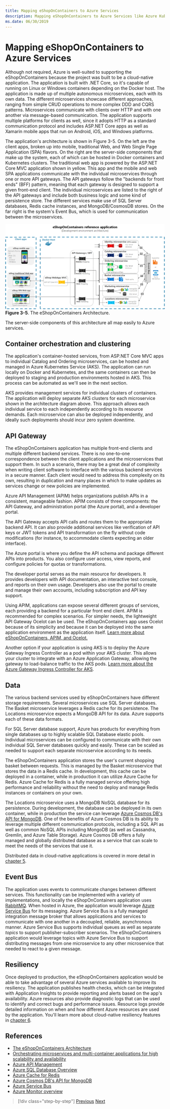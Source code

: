 ```yaml
---
title: Mapping eShopOnContainers to Azure Services
description: Mapping eShopOnContainers to Azure Services like Azure Kubernetes Service, API Gateway, and Azure Service Bus.
ms.date: 06/30/2019
---
```

# Mapping eShopOnContainers to Azure Services

Although not required, Azure is well-suited to supporting the eShopOnContainers because the project was built to be a cloud-native application. The application is built with .NET Core, so it's capable of running on Linux or Windows containers depending on the Docker host. The application is made up of multiple autonomous microservices, each with its own data. The different microservices showcase different approaches, ranging from simple CRUD operations to more complex DDD and CQRS patterns. Microservices communicate with clients over HTTP and with one another via message-based communication. The application supports multiple platforms for clients as well, since it adopts HTTP as a standard communication protocol and includes ASP.NET Core apps as well as Xamarin mobile apps that run on Android, iOS, and Windows platforms.

The application's architecture is shown in Figure 3-5. On the left are the client apps, broken up into mobile, traditional Web, and Web Single Page Application (SPA) flavors. On the right are the server-side components that make up the system, each of which can be hosted in Docker containers and Kubernetes clusters. The traditional web app is powered by the ASP.NET Core MVC application shown in yellow. This app and the mobile and web SPA applications communicate with the individual microservices through one or more API gateways. The API gateways follow the "backends for front ends" (BFF) pattern, meaning that each gateway is designed to support a given front-end client. The individual microservices are listed to the right of the API gateways and include both business logic and some kind of persistence store. The different services make use of SQL Server databases, Redis cache instances, and MongoDB/CosmosDB stores. On the far right is the system's Event Bus, which is used for communication between the microservices.

![eShopOnContainers Architecture](media/eshoponcontainers-architecture.png)
**Figure 3-5**. The eShopOnContainers Architecture.

The server-side components of this architecture all map easily to Azure services.

## Container orchestration and clustering

The application's container-hosted services, from ASP.NET Core MVC apps to individual Catalog and Ordering microservices, can be hosted and managed in Azure Kubernetes Service (AKS). The application can run locally on Docker and Kubernetes, and the same containers can then be deployed to staging and production environments hosted in AKS. This process can be automated as we'll see in the next section.

AKS provides management services for individual clusters of containers. The application will deploy separate AKS clusters for each microservice shown in the architecture diagram above. This approach allows each individual service to each independently according to its resource demands. Each microservice can also be deployed independently, and ideally such deployments should incur zero system downtime.

## API Gateway

The eShopOnContainers application has multiple front-end clients and multiple different backend services. There is no one-to-one correspondence between the client applications and the microservices that support them. In such a scenario, there may be a great deal of complexity when writing client software to interface with the various backend services in a secure manner. Each client would need to address this complexity on its own, resulting in duplication and many places in which to make updates as services change or new policies are implemented.

Azure API Management (APIM) helps organizations publish APIs in a consistent, manageable fashion. APIM consists of three components: the API Gateway, and administration portal (the Azure portal), and a developer portal.

The API Gateway accepts API calls and routes them to the appropriate backend API. It can also provide additional services like verification of API keys or JWT tokens and API transformation on the fly without code modifications (for instance, to accommodate clients expecting an older interface).

The Azure portal is where you define the API schema and package different APIs into products. You also configure user access, view reports, and configure policies for quotas or transformations.

The developer portal serves as the main resource for developers. It provides developers with API documentation, an interactive test console, and reports on their own usage. Developers also use the portal to create and manage their own accounts, including subscription and API key support.

Using APIM, applications can expose several different groups of services, each providing a backend for a particular front end client. APIM is recommended for complex scenarios. For simpler needs, the lightweight API Gateway Ocelot can be used. The eShopOnContainers app uses Ocelot because of its simplicity and because it can be deployed into the same application environment as the application itself. [Learn more about eShopOnContainers, APIM, and Ocelot.](https://docs.microsoft.com/dotnet/architecture/microservices/architect-microservice-container-applications/direct-client-to-microservice-communication-versus-the-api-gateway-pattern#azure-api-management)

Another option if your application is using AKS is to deploy the Azure Gateway Ingress Controller as a pod within your AKS cluster. This allows your cluster to integrate with an Azure Application Gateway, allowing the gateway to load-balance traffic to the AKS pods. [Learn more about the Azure Gateway Ingress Controller for AKS](https://github.com/Azure/application-gateway-kubernetes-ingress).

## Data

The various backend services used by eShopOnContainers have different storage requirements. Several microservices use SQL Server databases. The Basket microservice leverages a Redis cache for its persistence. The Locations microservice expects a MongoDB API for its data. Azure supports each of these data formats.

For SQL Server database support, Azure has products for everything from single databases up to highly scalable SQL Database elastic pools. Individual microservices can be configured to communicate with their own individual SQL Server databases quickly and easily. These can be scaled as needed to support each separate microservice according to its needs.

The eShopOnContainers application stores the user's current shopping basket between requests. This is managed by the Basket microservice that stores the data in a Redis cache. In development, this cache can be deployed in a container, while in production it can utilize Azure Cache for Redis. Azure Cache for Redis is a fully managed service offering high performance and reliability without the need to deploy and manage Redis instances or containers on your own.

The Locations microservice uses a MongoDB NoSQL database for its persistence. During development, the database can be deployed in its own container, while in production the service can leverage [Azure Cosmos DB's API for MongoDB](https://docs.microsoft.com/azure/cosmos-db/mongodb-introduction). One of the benefits of Azure Cosmos DB is its ability to leverage multiple different communication protocols, including a SQL API as well as common NoSQL APIs including MongoDB (as well as Cassandra, Gremlin, and Azure Table Storage). Azure Cosmos DB offers a fully managed and globally distributed database as a service that can scale to meet the needs of the services that use it.

Distributed data in cloud-native applications is covered in more detail in [chapter 5](distributed-data.md).

## Event Bus

The application uses events to communicate changes between different services. This functionality can be implemented with a variety of implementations, and locally the eShopOnContainers application uses [RabbitMQ](https://www.rabbitmq.com/). When hosted in Azure, the application would leverage [Azure Service Bus](https://docs.microsoft.com/azure/service-bus/) for its messaging. Azure Service Bus is a fully managed integration message broker that allows applications and services to communicate with one another in a decoupled, reliable, asynchronous manner. Azure Service Bus supports individual queues as well as separate *topics* to support publisher-subscriber scenarios. The eShopOnContainers application would leverage topics with Azure Service Bus to support distributing messages from one microservice to any other microservice that needed to react to a given message.

## Resiliency

Once deployed to production, the eShopOnContainers application would be able to take advantage of several Azure services available to improve its resiliency. The application publishes health checks, which can be integrated with Application Insights to provide reporting and alerts based on the app's availability. Azure resources also provide diagnostic logs that can be used to identify and correct bugs and performance issues. Resource logs provide detailed information on when and how different Azure resources are used by the application. You'll learn more about cloud-native resiliency features in [chapter 6](resiliency.md).

## References

- [The eShopOnContainers Architecture](https://github.com/dotnet-architecture/eShopOnContainers/wiki/Architecture)
- [Orchestrating microservices and multi-container applications for high scalability and availability](https://docs.microsoft.com/dotnet/architecture/microservices/architect-microservice-container-applications/scalable-available-multi-container-microservice-applications)
- [Azure API Management](https://docs.microsoft.com/azure/api-management/api-management-key-concepts)
- [Azure SQL Database Overview](https://docs.microsoft.com/azure/sql-database/sql-database-technical-overview)
- [Azure Cache for Redis](https://azure.microsoft.com/services/cache/)
- [Azure Cosmos DB's API for MongoDB](https://docs.microsoft.com/azure/cosmos-db/mongodb-introduction)
- [Azure Service Bus](https://docs.microsoft.comazure/service-bus-messaging/service-bus-messaging-overview)
- [Azure Monitor overview](https://docs.microsoft.com/azure/azure-monitor/overview)

>[!div class="step-by-step"]
>[Previous](introduce-eshoponcontainers-reference-app.md)
>[Next](deploy-eshoponcontainers-azure.md)
